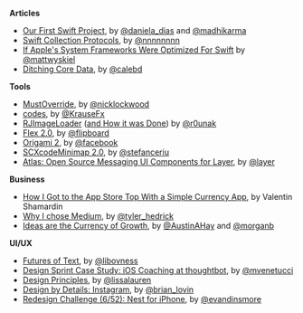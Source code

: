 **Articles**

* [Our First Swift Project](http://tech.ustwo.com/2015/02/19/our-first-swift-project/), by [@daniela_dias](https://twitter.com/daniela_dias) and [@madhikarma](https://twitter.com/madhikarma/)
* [Swift Collection Protocols](http://nshipster.com/swift-collection-protocols/), by [@nnnnnnnn](https://twitter.com/nnnnnnnn)
* [If Apple's System Frameworks Were Optimized For Swift](http://mattwyskiel.github.io/posts/2015/02/16/if-apples-system-frameworks-were-optimized-for-swift.html) by [@mattwyskiel](https://twitter.com/mattwyskiel)
* [Ditching Core Data](https://medium.com/the-way-north/ditching-core-data-865c1bb5564c), by [@calebd](https://twitter.com/calebd)

**Tools**

* [MustOverride](https://github.com/nicklockwood/MustOverride), by [@nicklockwood](https://twitter.com/nicklockwood)
* [codes](https://github.com/KrauseFx/codes), by [@KrauseFx](https://twitter.com/KrauseFx)
* [RJImageLoader](https://github.com/rounak/RJImageLoader) ([and How it was Done](http://www.raywenderlich.com/94302/implement-circular-image-loader-animation-cashapelayer)) by [@r0unak](https://twitter.com/r0unak)
* [Flex 2.0](https://github.com/Flipboard/FLEX/releases/tag/2.0.0), by [@flipboard](https://twitter.com/flipboard)
* [Origami 2](https://code.facebook.com/posts/883904991672650/introducing-origami-live/), by [@facebook](https://twitter.com/facebook)
* [SCXcodeMinimap 2.0](https://github.com/stefanceriu/SCXcodeMiniMap), by [@stefanceriu](https://twitter.com/stefanceriu)
* [Atlas: Open Source Messaging UI Components for Layer](http://blog.layer.com/introducing-atlas/), by [@layer](https://twitter.com/layer)

**Business**

* [How I Got to the App Store Top With a Simple Currency App](http://kukuruku.co/hub/ios/how-i-got-to-the-app-store-top-with-a-simple-currency-app), by Valentin Shamardin 
* [Why I chose Medium](https://medium.com/@t/why-i-chose-medium-59be7a0062a8), by [@tyler_hedrick](https://twitter.com/tyler_hedrick)
* [Ideas are the Currency of Growth](https://blog.branch.io/ideas-are-the-currency-of-growth), by [@AustinAHay](https://twitter.com/AustinAHay) and [@morganb](https://twitter.com/morganb)

**UI/UX** 

* [Futures of Text](http://whoo.ps/2015/02/23/futures-of-text), by [@libovness](https://twitter.com/libovness)
* [Design Sprint Case Study: iOS Coaching at thoughtbot](https://robots.thoughtbot.com/ios-coaching-product-design-sprint), by [@mvenetucci](https://twitter.com/mvenetucci)
* [Design Principles](http://learndesignprinciples.com/), by [@lissalauren](https://twitter.com/lissalauren)
* [Design by Details: Instagram](http://blog.brianlovin.com/design-details-instagram-for-ios/), by [@brian_lovin](https://twitter.com/brian_lovin)
* [Redesign Challenge (6/52): Nest for iPhone](https://medium.com/weekly-redesign-challenge/redesign-challenge-6-52-nest-for-iphone-d322c6778941), by [@evandinsmore](https://twitter.com/evandinsmore)
